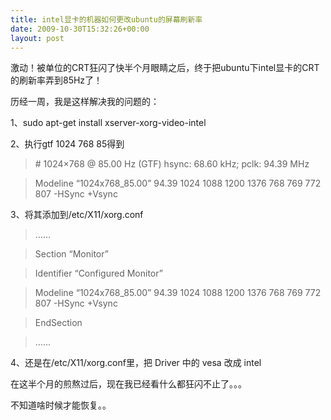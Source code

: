 ```yaml
---
title: intel显卡的机器如何更改ubuntu的屏幕刷新率
date: 2009-10-30T15:32:26+00:00
layout: post
---
```

激动！被单位的CRT狂闪了快半个月眼睛之后，终于把ubuntu下intel显卡的CRT的刷新率弄到85Hz了！
  
历经一周，我是这样解决我的问题的：

1、sudo apt-get install xserver-xorg-video-intel
  
2、执行gtf 1024 768 85得到

> \# 1024&#215;768 @ 85.00 Hz (GTF) hsync: 68.60 kHz; pclk: 94.39 MHz
  
> Modeline &#8220;1024x768_85.00&#8221; 94.39 1024 1088 1200 1376 768 769 772 807 -HSync +Vsync

3、将其添加到/etc/X11/xorg.conf

> ……
  
> Section &#8220;Monitor&#8221;
  
> Identifier &#8220;Configured Monitor&#8221;
  
> Modeline &#8220;1024x768_85.00&#8221; 94.39 1024 1088 1200 1376 768 769 772 807 -HSync +Vsync
  
> EndSection
  
> ……

4、还是在/etc/X11/xorg.conf里，把 Driver 中的 vesa 改成 intel

在这半个月的煎熬过后，现在我已经看什么都狂闪不止了。。。
  
不知道啥时候才能恢复。。
